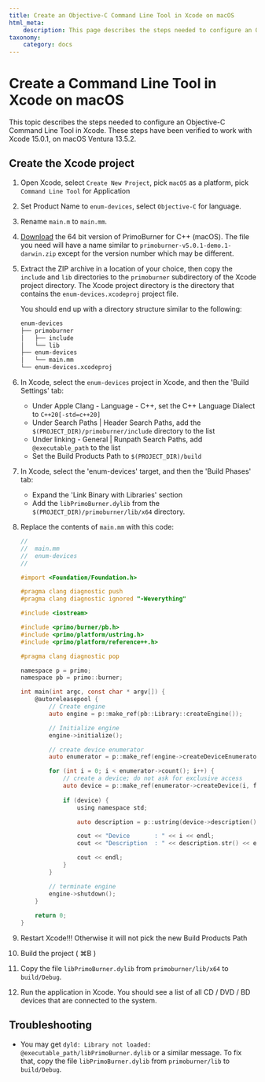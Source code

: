 ```yaml
---
title: Create an Objective-C Command Line Tool in Xcode on macOS
html_meta:
    description: This page describes the steps needed to configure an Objective-C Command Line Tool in Xcode.
taxonomy:
    category: docs
---
```


# Create a Command Line Tool in Xcode on macOS

This topic describes the steps needed to configure an Objective-C Command Line Tool in Xcode. These steps have been verified to work with Xcode 15.0.1, on macOS Ventura 13.5.2.

## Create the Xcode project 

1. Open Xcode, select `Create New Project`, pick `macOS` as a platform, pick `Command Line Tool` for Application 

2. Set Product Name to `enum-devices`, select `Objective-C` for language.

3. Rename `main.m` to `main.mm`. 

4. [Download](https://github.com/primoburner/primoburner-core/releases/) the 64 bit version of PrimoBurner for C++ (macOS). The file you need will have a name similar to `primoburner-v5.0.1-demo.1-darwin.zip` except for the version number which may be different. 

5. Extract the ZIP archive in a location of your choice, then copy the `include` and `lib` directories to the `primoburner` subdirectory of the Xcode project directory. The Xcode project directory is the directory that contains the `enum-devices.xcodeproj` project file.

    You should end up with a directory structure similar to the following:

    ```sh
    enum-devices
    ├── primoburner
    │   ├── include
    │   └── lib
    ├── enum-devices
    │   └── main.mm
    └── enum-devices.xcodeproj
    ```

6. In Xcode, select the `enum-devices` project in Xcode, and then the 'Build Settings' tab: 
    * Under Apple Clang - Language - C++, set the C++ Language Dialect to `C++20[-std=c++20]`
    * Under Search Paths | Header Search Paths, add the `$(PROJECT_DIR)/primoburner/include` directory to the list
    * Under linking - General | Runpath Search Paths, add `@executable_path` to the list 
    * Set the Build Products Path to `$(PROJECT_DIR)/build`

7. In Xcode, select the 'enum-devices' target, and then the 'Build Phases' tab:
	* Expand the 'Link Binary with Libraries' section 
	* Add the `libPrimoBurner.dylib` from the `$(PROJECT_DIR)/primoburner/lib/x64` directory.

8. Replace the contents of `main.mm` with this code:
		
    ```objectivec
    //
    //  main.mm
    //  enum-devices
    //
    
    #import <Foundation/Foundation.h>
    
    #pragma clang diagnostic push
    #pragma clang diagnostic ignored "-Weverything"
    
    #include <iostream>
    
    #include <primo/burner/pb.h>
    #include <primo/platform/ustring.h>
    #include <primo/platform/reference++.h>
    
    #pragma clang diagnostic pop
    
    namespace p = primo;
    namespace pb = primo::burner;
    
    int main(int argc, const char * argv[]) {
        @autoreleasepool {
            // Create engine
            auto engine = p::make_ref(pb::Library::createEngine());
    
            // Initialize engine
            engine->initialize();
    
            // create device enumerator
            auto enumerator = p::make_ref(engine->createDeviceEnumerator());
    
            for (int i = 0; i < enumerator->count(); i++) {
                // create a device; do not ask for exclusive access
                auto device = p::make_ref(enumerator->createDevice(i, false));
                
                if (device) {
                    using namespace std;
    
                    auto description = p::ustring(device->description());
    
                    cout << "Device       : " << i << endl;
                    cout << "Description  : " << description.str() << endl;
    
                    cout << endl;
                }
            }
    
            // terminate engine
            engine->shutdown();
        }
        
        return 0;
    }
    ```

9. Restart Xcode!!! Otherwise it will not pick the new Build Products Path 

10. Build the project ( ⌘B )  

11. Copy the file `libPrimoBurner.dylib` from `primoburner/lib/x64` to `build/Debug`. 

12. Run the application in Xcode. You should see a list of all CD / DVD / BD devices that are connected to the system.  

## Troubleshooting

* You may get `dyld: Library not loaded: @executable_path/libPrimoBurner.dylib` or a similar message. To fix that, copy the file `libPrimoBurner.dylib` from `primoburner/lib` to `build/Debug`.
